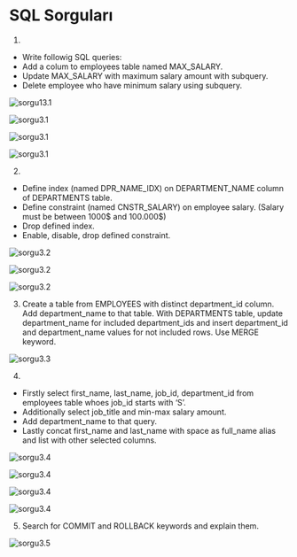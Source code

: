 # SQL Sorguları
1. 
- Write  followig SQL queries:
- Add a colum to employees table named MAX_SALARY.
- Update MAX_SALARY with maximum salary amount with subquery.
- Delete employee who have minimum salary using subquery.


![sorgu13.1](./images/sql3_1_alter.png)
 
![sorgu3.1](./images/sql3_1_update.png)

![sorgu3.1](./images/sql3_1_delete.png)

![sorgu3.1](./images/sql3_1_output.png)

2. 
- Define index (named DPR_NAME_IDX) on DEPARTMENT_NAME column of DEPARTMENTS table.
- Define constraint (named CNSTR_SALARY) on employee salary. (Salary must be between 1000$ and 100.000$)
- Drop defined index.
- Enable, disable, drop defined constraint.


![sorgu3.2](./images/sql3_2_constraint.png)

![sorgu3.2](./images/sql3_2_createindex.png)

![sorgu3.2](./images/sql3_2_others.png)

3. Create a table from EMPLOYEES with distinct department_id column. Add department_name to that table. With DEPARTMENTS table, update department_name for included department_ids and insert department_id and department_name values for not included rows. Use MERGE keyword.

![sorgu3.3](./images/sql3_3.png)


4. 
- Firstly select first_name, last_name, job_id, department_id from employees table whoes job_id starts with ‘S’.
- Additionally select job_title and min-max  salary amount.
- Add  department_name to that query.
- Lastly concat first_name and last_name with space as full_name alias and list with other selected columns.


![sorgu3.4](./images/sql3_4_1.png)

![sorgu3.4](./images/sql3_4_2.png)

![sorgu3.4](./images/sql3_4_3.png)

![sorgu3.4](./images/sql3_4_4.png)

5.  Search for COMMIT and ROLLBACK keywords and explain them.

![sorgu3.5](./images/sql3_5.png)